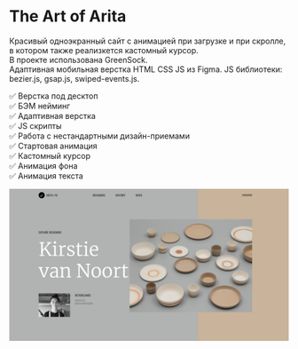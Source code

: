 # The Art of Arita
Красивый одноэкранный сайт с анимацией при загрузке и при скролле, в котором также реализкется кастомный курсор.  
В проекте использована GreenSock.  
Адаптивная  мобильная верстка HTML CSS JS из Figma. 
JS библиотеки: bezier.js, gsap.js, swiped-events.js.

✅ Верстка под десктоп  
✅ БЭМ нейминг  
✅ Адаптивная верстка  
✅ JS скрипты  
✅ Работа с нестандартными дизайн-приемами  
✅ Стартовая анимация  
✅ Кастомный курсор  
✅ Анимация фона  
✅ Анимация текста    

 
[![The Art of Arita](https://github.com/8807010/The-Art-of-Arita/blob/master/preview.jpg)](https://8807010.github.io/The-Art-of-Arita/)
